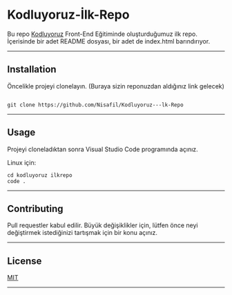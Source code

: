 # Kodluyoruz-İlk-Repo

Bu repo [Kodluyoruz](https://www.kodluyoruz.org) Front-End Eğitiminde oluşturduğumuz ilk repo. İçerisinde bir adet README dosyası, bir adet de index.html barındırıyor.


-----------

## Installation

Öncelikle projeyi clonelayın. (Buraya sizin reponuzdan aldığınız link gelecek)

```
 
git clone https://github.com/Nisafil/Kodluyoruz---lk-Repo

```

------------
## Usage
Projeyi cloneladıktan sonra Visual Studio Code programında açınız.

Linux için:
```
cd kodluyoruz ilkrepo
code .
 ```
------------
## Contributing
Pull requestler kabul edilir. Büyük değişiklikler için, lütfen önce neyi değiştirmek istediğinizi tartışmak için bir konu açınız.

-----------------
## License
[MIT](https://choosealicense.com/licenses/mit/)


--------------

